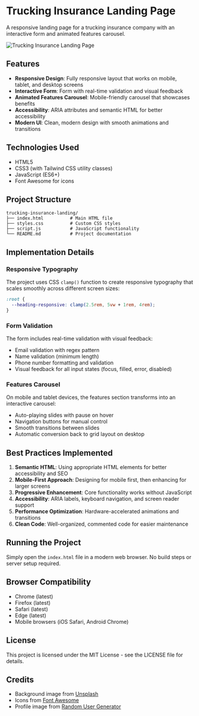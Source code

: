 # Trucking Insurance Landing Page

A responsive landing page for a trucking insurance company with an interactive form and animated features carousel.

![Trucking Insurance Landing Page](https://images.unsplash.com/photo-1601584115197-04ecc0da31d7?ixlib=rb-4.0.3&ixid=M3wxMjA3fDB8MHxwaG90by1wYWdlfHx8fGVufDB8fHx8fA%3D%3D&auto=format&fit=crop&w=1470&q=80)

## Features

- **Responsive Design**: Fully responsive layout that works on mobile, tablet, and desktop screens
- **Interactive Form**: Form with real-time validation and visual feedback
- **Animated Features Carousel**: Mobile-friendly carousel that showcases benefits
- **Accessibility**: ARIA attributes and semantic HTML for better accessibility
- **Modern UI**: Clean, modern design with smooth animations and transitions

## Technologies Used

- HTML5
- CSS3 (with Tailwind CSS utility classes)
- JavaScript (ES6+)
- Font Awesome for icons

## Project Structure

```
trucking-insurance-landing/
├── index.html          # Main HTML file
├── styles.css          # Custom CSS styles
├── script.js           # JavaScript functionality
└── README.md           # Project documentation
```

## Implementation Details

### Responsive Typography

The project uses CSS `clamp()` function to create responsive typography that scales smoothly across different screen sizes:

```css
:root {
  --heading-responsive: clamp(2.5rem, 5vw + 1rem, 4rem);
}
```

### Form Validation

The form includes real-time validation with visual feedback:

- Email validation with regex pattern
- Name validation (minimum length)
- Phone number formatting and validation
- Visual feedback for all input states (focus, filled, error, disabled)

### Features Carousel

On mobile and tablet devices, the features section transforms into an interactive carousel:

- Auto-playing slides with pause on hover
- Navigation buttons for manual control
- Smooth transitions between slides
- Automatic conversion back to grid layout on desktop

## Best Practices Implemented

1. **Semantic HTML**: Using appropriate HTML elements for better accessibility and SEO
2. **Mobile-First Approach**: Designing for mobile first, then enhancing for larger screens
3. **Progressive Enhancement**: Core functionality works without JavaScript
4. **Accessibility**: ARIA labels, keyboard navigation, and screen reader support
5. **Performance Optimization**: Hardware-accelerated animations and transitions
6. **Clean Code**: Well-organized, commented code for easier maintenance

## Running the Project

Simply open the `index.html` file in a modern web browser. No build steps or server setup required.

## Browser Compatibility

- Chrome (latest)
- Firefox (latest)
- Safari (latest)
- Edge (latest)
- Mobile browsers (iOS Safari, Android Chrome)

## License

This project is licensed under the MIT License - see the LICENSE file for details.

## Credits

- Background image from [Unsplash](https://unsplash.com)
- Icons from [Font Awesome](https://fontawesome.com)
- Profile image from [Random User Generator](https://randomuser.me)

